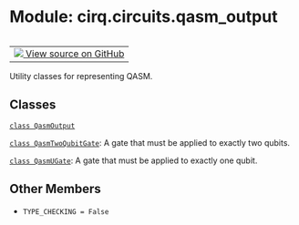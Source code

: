 <div itemscope itemtype="http://developers.google.com/ReferenceObject">
<meta itemprop="name" content="cirq.circuits.qasm_output" />
<meta itemprop="path" content="Stable" />
<meta itemprop="property" content="TYPE_CHECKING"/>
</div>

# Module: cirq.circuits.qasm_output

<!-- Insert buttons and diff -->

<table class="tfo-notebook-buttons tfo-api" align="left">

<td>
  <a target="_blank" href="https://github.com/quantumlib/cirq/tree/master/cirq/circuits/qasm_output.py">
    <img src="https://www.tensorflow.org/images/GitHub-Mark-32px.png" />
    View source on GitHub
  </a>
</td>
</table>



Utility classes for representing QASM.



## Classes

[`class QasmOutput`](../../cirq/circuits/QasmOutput.md)

[`class QasmTwoQubitGate`](../../cirq/circuits/qasm_output/QasmTwoQubitGate.md): A gate that must be applied to exactly two qubits.

[`class QasmUGate`](../../cirq/circuits/qasm_output/QasmUGate.md): A gate that must be applied to exactly one qubit.

## Other Members

* `TYPE_CHECKING = False` <a id="TYPE_CHECKING"></a>
